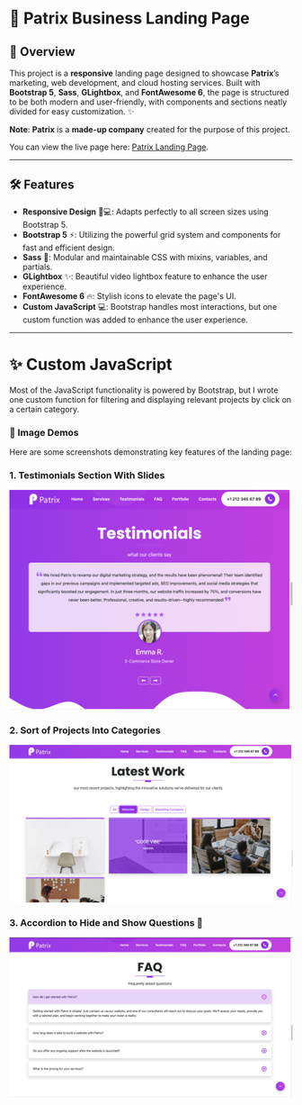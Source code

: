 # 🚀 Patrix Business Landing Page

## 📖 Overview

This project is a **responsive** landing page designed to showcase **Patrix**’s marketing, web development, and cloud hosting services. Built with **Bootstrap 5**, **Sass**, **GLightbox**, and **FontAwesome 6**, the page is structured to be both modern and user-friendly, with components and sections neatly divided for easy customization. ✨

**Note**: **Patrix** is a **made-up company** created for the purpose of this project.

You can view the live page here: [Patrix Landing Page](https://superlative-tanuki-52a04c.netlify.app).

---

## 🛠 Features

- **Responsive Design** 📱💻: Adapts perfectly to all screen sizes using Bootstrap 5.
- **Bootstrap 5** ⚡: Utilizing the powerful grid system and components for fast and efficient design.
- **Sass** 🧩: Modular and maintainable CSS with mixins, variables, and partials.
- **GLightbox** ✨: Beautiful video lightbox feature to enhance the user experience.
- **FontAwesome 6** 🔥: Stylish icons to elevate the page's UI.
- **Custom JavaScript** 💻: Bootstrap handles most interactions, but one custom function was added to enhance the user experience.

---

# ✨ Custom JavaScript

Most of the JavaScript functionality is powered by Bootstrap, but I wrote one custom function for filtering and displaying relevant projects by click on a certain category.

### 📸 Image Demos

Here are some screenshots demonstrating key features of the landing page:

### 1. **Testimonials Section With Slides**

<img src="./readme_images/testimonials.png" alt="Testimonials." width="600"/>

### 2. **Sort of Projects Into Categories**

<img src="./readme_images/categories.png" alt="Categories." width="600"/>

### 3. **Accordion to Hide and Show Questions** 📱

<img src="./readme_images/questions.png" alt="Questions." width="600"/>

